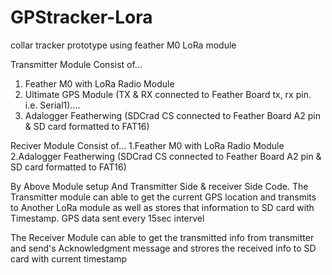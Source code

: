 # GPStracker-Lora
collar tracker prototype using feather M0 LoRa module

Transmitter Module Consist of...
  1. Feather M0 with LoRa Radio Module
  2. Ultimate GPS Module (TX & RX connected to Feather Board tx, rx pin. i.e. Serial1).... 
  3. Adalogger Featherwing (SDCrad CS connected to Feather Board A2 pin & SD card formatted to FAT16)
  
 Reciver Module Consist of...
  1.Feather M0 with LoRa Radio Module
  2.Adalogger Featherwing (SDCrad CS connected to Feather Board A2 pin & SD card formatted to FAT16)
  
  
By Above Module setup And Transmitter Side & receiver Side Code.
The Transmitter module can able to get the current GPS location and transmits to Another LoRa module as well as stores that information to SD card with Timestamp. GPS data sent every 15sec intervel

The Receiver Module can able to get the transmitted info from transmitter and send's Acknowledgment message and strores the received info to SD card with current timestamp
 
